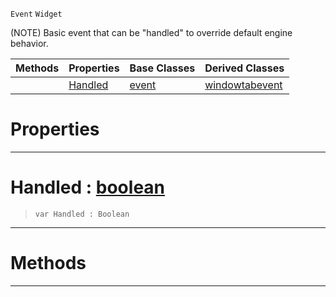  `Event` `Widget`



(NOTE) Basic event that can be "handled" to override default engine behavior.

|Methods|Properties|Base Classes|Derived Classes|
|---|---|---|---|
| |[ Handled](https://plasmaengine.github.io/PlasmaDocs/Plasma1/C++/code_reference/class_reference/handleableevent.markdown#handled-plasma-engine-docu)|[event](https://plasmaengine.github.io/PlasmaDocs/Plasma1/C++/code_reference/class_reference/event.markdown)|[windowtabevent](https://plasmaengine.github.io/PlasmaDocs/Plasma1/C++/code_reference/class_reference/windowtabevent.markdown)|


 #  Properties


---  
 #  Handled : [boolean](https://plasmaengine.github.io/PlasmaDocs/Plasma1/C++/code_reference/lightning_base_types/boolean.markdown)

> 
> ``` lang=cpp, name=Lightning
> var Handled : Boolean


---  
 #  Methods


---  
 

 